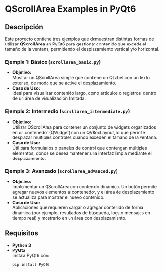 # QScrollArea Examples in PyQt6

## Descripción

Este proyecto contiene tres ejemplos que demuestran distintas formas de utilizar **QScrollArea** en PyQt6 para gestionar contenido que excede el tamaño de la ventana, permitiendo el desplazamiento vertical y/o horizontal.

### Ejemplo 1: Básico (`scrollarea_basic.py`)
- **Objetivo:**  
  Mostrar un QScrollArea simple que contiene un QLabel con un texto extenso, de modo que se active el desplazamiento.
- **Caso de Uso:**  
  Ideal para visualizar contenido largo, como artículos o registros, dentro de un área de visualización limitada.

### Ejemplo 2: Intermedio (`scrollarea_intermediate.py`)
- **Objetivo:**  
  Utilizar QScrollArea para contener un conjunto de widgets organizados en un contenedor (QWidget) con un QVBoxLayout, lo que permite desplazar múltiples controles cuando exceden el tamaño de la ventana.
- **Caso de Uso:**  
  Útil para formularios o paneles de control que contengan múltiples elementos, donde se desea mantener una interfaz limpia mediante el desplazamiento.

### Ejemplo 3: Avanzado (`scrollarea_advanced.py`)
- **Objetivo:**  
  Implementar un QScrollArea con contenido dinámico. Un botón permite agregar nuevos elementos al contenedor, y el área de desplazamiento se actualiza para mostrar el nuevo contenido.
- **Caso de Uso:**  
  Aplicaciones que requieren cargar o agregar contenido de forma dinámica (por ejemplo, resultados de búsqueda, logs o mensajes en tiempo real) y mostrarlo en un área con desplazamiento.

## Requisitos

- **Python 3**
- **PyQt6**  
  Instala PyQt6 con:
  ```bash
  pip install PyQt6
